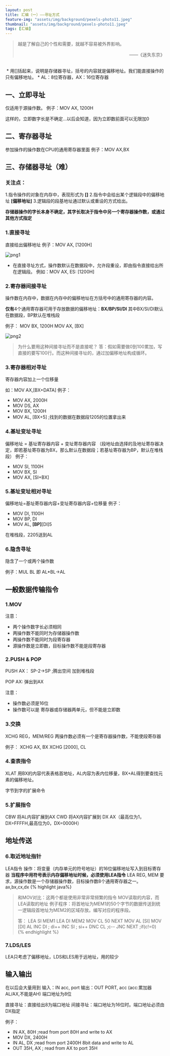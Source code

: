 ```yaml
---
layout: post
title: 汇编（一）——寻址方式
feature-img: "assets/img/background/pexels-photo11.jpeg"
thumbnail: "assets/img/background/pexels-photo11.jpeg"
tags: [汇编]
---
```


> 越是了解自己的个性和需要，就越不容易被外界影响。 <br>                       
> <p align="right">——《迷失东京》</p>

<br>
 * 用[]括起来，说明是存储器寻址，括号的内容就是偏移地址。我们能直接操作的只有偏移地址。
* AL：8位寄存器，AX：16位寄存器

## 一、立即寻址
仅适用于源操作数。
例子：MOV AX, 1200H

这样的，立即数字长是不确定...以后会知道，因为立即数前面可以无限加0

## 二、寄存器寻址
参加操作的操作数在CPU的通用寄存器里面
例子：MOV AX,BX

## 三、存储器寻址（难）

### 关注点：
1.指令操作的对象在内存中，表现形式为 **[]**
2.指令中会给出某个逻辑段中的偏移地址 **[偏移地址]**
3.逻辑段的段基地址通过默认或重设的方式给出。

**存储器操作的字长本身不确定，其字长取决于指令中另一个寄存器操作数，或通过其他方式指定**

### 1.直接寻址
 直接给出偏移地址
 例子：MOV AX, [1200H]

![png1](https://i.loli.net/2018/11/20/5bf40b2bbc710.jpg)

 
 
* 在直接寻址方式，操作数默认在数据段中，允许段重设，即由指令直接给出所在逻辑段。
例如：MOV AX, ES: [1200H]

### 2.寄存器间接寻址
操作数在内存中，数据在内存中的偏移地址在方括号中的通用寄存器的内容。

**仅有**4个通用寄存器可用于存放数据的偏移地址：**BX/BP/SI/DI**
其中BX/SI/DI默认在数据段，BP默认在堆栈段

例子：
MOV BX, 1200H
MOV AX, [BX]

![png2](https://i.loli.net/2018/11/20/5bf40b2bbc710.jpg)

> 为什么要用这种间接寻址而不是直接呢？
> 答：假如需要做0到100累加，写直接的要写100行。而这种间接寻址的，通过加偏移地址构成循环。 
### 3.寄存器相对寻址

寄存器内容加上一个位移量

如：MOV AX,[BX+DATA]
例子：
* MOV AX, 2000H
* MOV DS, AX
* MOV BX, 1200H
* MOV AL, [BX+5] ;找到的数据在数据段1205的位置拿出来

### 4.基址变址寻址
偏移地址 = 基址寄存器内容 + 变址寄存器内容 （段地址由选择的及地址寄存器决定，即若基址寄存器为BX，那么默认在数据段；若基址寄存器为BP，默认在堆栈段）
例子：
* MOV SI, 1100H
* MOV BX, SI
* MOV AX, [SI+BX]

### 5.基址变址相对寻址
偏移地址=基址寄存器内容+变址寄存器内容+位移量
例子：
* MOV DI, 1100H
* MOV BP, DI
* MOV AL, **[BP]**[DI]5

在堆栈段，2205送到AL

### 6.隐含寻址
隐含了一个或两个操作数

例子：MUL BL 即 AL*BL->AL


## 一般数据传输指令

### 1.MOV
注意：
* 两个操作数字长必须相同
* 两操作数不能同时为存储器操作数
* 两操作数不能同时为段寄存器
* 源操作数是立即数，目标操作数不能是段寄存器

### 2.PUSH & POP

PUSH AX：
SP-2->SP ;腾出空间
加到堆栈段

POP AX:
弹出到AX

注意：
* 操作数必须是16位
* 操作数可以是 寄存器或存储器两单元，但不能是立即数

### 3.交换

XCHG REG，MEM/REG
两操作数必须有一个是寄存器操作数，不能使段寄存器

例子：
XCHG AX, BX
XCHG [2000], CL

### 4.查表指令

XLAT
用BX的内容代表表格首地址，AL内容为表内位移量，BX+AL得到要查找元素的偏移地址。

字节到字的扩展命令

### 5.扩展指令
CBW 将AL内容扩展到AX
CWD 将AX内容扩展到 DX AX（最高位为1，DX=FFFFH,最高位为0，DX=0000H）

## 地址传送

### 6.取近地址指针

LEA指令 操作：将变量（内存单元的符号地址）的16位偏移地址写入到目标寄存器
**当程序中用符号表示内存偏移地址时候，必须使用LEA指令**
LEA REG, MEM
要求，源操作数是一个存储器操作数，目标操作数8个通用寄存器之一。 ax,bx,cx,dx
{% highlight java%}
> 和MOV对比：这两个都是使用非常非常频繁的指令
> MOV读取的内容，而LEA读取的地址 
> 例子程序：将首地址为MEM1的50个字节的数据传送到统一逻辑段首地址为MEM2的区域存放。编写对应的程序段。
> 
> 答：
> LEA SI MEM1
> LEA DI MEM2
> MOV CL 50
> NEXT MOV AL [SI]
> MOV [DI] AL
> INC DI ; di++
> INC SI ; si++
> DNC CL ;c--
> JNC NEXT ;if(c!=0) 
{% endhighlight %}


### 7.LDS/LES

LEA只考虑了偏移地址，LDS和LES用于远地址，用的较少

## 输入输出
在以后会大量用到
输入：IN acc, port
输出：OUT PORT, acc  (acc:累加器  AL/AX,不能是AH) 端口地址为8位

直接寻址：直接给出8为端口地址
间接寻址：端口地址为16位时。端口地址必须由DX指定

例子：
* IN AX, 80H ;read from port 80H and write to AX
* MOV DX, 2400H
* IN AL, DX ;read from port 2400H 8bit data and write to AL
* OUT 35H, AX ; read from AX to port 35H



